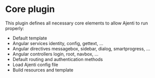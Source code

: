 # Core plugin

This plugin defines all necessary core elements to allow Ajenti to run properly:

* Default template
* Angular services identity, config, gettext, ...
* Angular directives messagebox, sidebar, dialog, smartprogress, ...
* Angular controllers login, root, navbox, ...
* Default routing and authentication methods
* Load Ajenti config file
* Build resources and template
